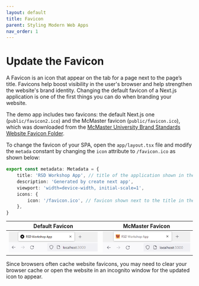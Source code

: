```yaml
---
layout: default
title: Favicon
parent: Styling Modern Web Apps
nav_order: 1
---
```


# Update the Favicon

A Favicon is an icon that appear on the tab for a page next to the page’s title. Favicons help boost visibility in the user's browser and help strengthen the website's brand identity. Changing the default favicon of a Next.js application is one of the first things you can do when branding your website.

The demo app includes two favicons: the default Next.js one (`public/favicon2.ico`) and the McMaster favicon (`public/favicon.ico`), which was downloaded from the [McMaster University Brand Standards Website Favicon Folder](https://brand-resources.mcmaster.ca/asset-bank/action/browseItems?categoryId=1516&categoryTypeId=2&cachedCriteria=1).

To change the favicon of your SPA, open the `app/layout.tsx` file and modify the `metada` constant by changing the `icon` attribute to `/favicon.ico` as shown below:

```ts
export const metadata: Metadata = {  
    title: 'RSD Workshop App', // title of the application shown in the browser tab  
    description: 'Generated by create next app',  
    viewport: 'width=device-width, initial-scale=1',  
    icons: {  
        icon: '/favicon.ico', // favicon shown next to the title in the broswer tab  
    },  
}
```

Default Favicon          |  McMaster Favicon
:-------------------------:|:-------------------------:
![old-favicon](assets/img/old-favicon.png)  |  ![new-favicon](assets/img/new-favicon.png)

Since browsers often cache website favicons, you may need to clear your browser cache or open the website in an incognito window for the updated icon to appear.